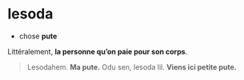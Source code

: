 # lesoda
- chose **pute**

Littéralement, **la personne qu’on paie pour son corps**.

> Lesodahem.           **Ma pute.**
> Odu sen, lesoda lil. **Viens ici petite pute.**